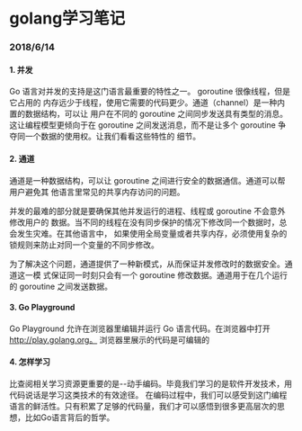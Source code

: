 # golang学习笔记

### 2018/6/14

#### 1. 并发
Go 语言对并发的支持是这门语言最重要的特性之一。 goroutine 很像线程，但是它占用的
内存远少于线程，使用它需要的代码更少。通道（channel）是一种内置的数据结构，可以让
用户在不同的 goroutine 之间同步发送具有类型的消息。这让编程模型更倾向于在 goroutine
之间发送消息，而不是让多个 goroutine 争夺同一个数据的使用权。让我们看看这些特性的
细节。

#### 2. 通道
通道是一种数据结构，可以让 goroutine 之间进行安全的数据通信。通道可以帮用户避免其
他语言里常见的共享内存访问的问题。

并发的最难的部分就是要确保其他并发运行的进程、线程或 goroutine 不会意外修改用户的
数据。当不同的线程在没有同步保护的情况下修改同一个数据时，总会发生灾难。在其他语言中，
如果使用全局变量或者共享内存，必须使用复杂的锁规则来防止对同一个变量的不同步修改。

为了解决这个问题，通道提供了一种新模式，从而保证并发修改时的数据安全。通道这一模
式保证同一时刻只会有一个 goroutine 修改数据。通道用于在几个运行的 goroutine 之间发送数据。

#### 3. Go Playground
Go Playground 允许在浏览器里编辑并运行 Go 语言代码。在浏览器中打开 http://play.golang.org。
浏览器里展示的代码是可编辑的

#### 4. 怎样学习
比查阅相关学习资源更重要的是--动手编码。毕竟我们学习的是软件开发技术，用代码说话是学习这类技术的有效途径。
在编码过程中，我们可以感受到这门编程语言的鲜活性。只有积累了足够的代码量，我们才可以感悟到很多更高层次的思想，比如Go语言背后的哲学。

